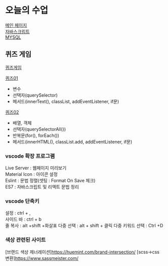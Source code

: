 # 오늘의 수업
[메인 페이지](https://rkdrudals0611.github.io/class-2024/)   
[자바스크립트](https://rkdrudals0611.github.io/class-2024/javascript/index.html)   
[MYSQL](https://rkdrudals0611.github.io/class-2024/mysql/index.html)   

## 퀴즈 게임
[퀴즈게임](https://rkdrudals0611.github.io/class-2024/quiz/index.html)   

[퀴즈01](https://rkdrudals0611.github.io/class-2024/quiz/quiz01.html)
- 변수   
- 선택자(querySelector)   
- 메서드(innerText(), classList, addEventListener, if문)

[퀴즈02](https://rkdrudals0611.github.io/class-2024/quiz/quiz01.html)
- 배열, 객체
- 선택자(querySelectorAll())
- 반복문(for(), forEach())
- 메서드(innerHTML(), classList.add, addEventListener, if문)

### vscode 확장 프로그램
Live Server : 웹페이지 미리보기   
Material Icon : 아이콘 설정   
Eslint : 문법 정렬(셋팅 : Format On Save 체크)   
ES7 : 자바스크립트 및 리액트 문법 정리   

### vscode 단축키
설정 : ctrl + ,   
사이드 바 : ctrl + b   
줄 복사 : alt +shift +화살표
다중 선택 : alt + shift + 클릭
다중 키워드 선택 : Ctrl +D

### 색상 관련된 사이트
[브랜드 색상 제너레이션]https://huemint.com/brand-intersection/
[scss->css 변환]https://www.sassmeister.com/